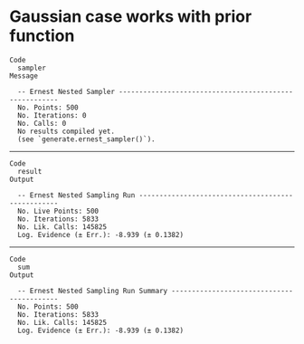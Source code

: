 # Gaussian case works with prior function

    Code
      sampler
    Message
      
      -- Ernest Nested Sampler -------------------------------------------------------
      No. Points: 500
      No. Iterations: 0
      No. Calls: 0
      No results compiled yet.
      (see `generate.ernest_sampler()`).

---

    Code
      result
    Output
      
      -- Ernest Nested Sampling Run --------------------------------------------------
      No. Live Points: 500
      No. Iterations: 5833
      No. Lik. Calls: 145825
      Log. Evidence (± Err.): -8.939 (± 0.1382)

---

    Code
      sum
    Output
      
      -- Ernest Nested Sampling Run Summary ------------------------------------------
      No. Points: 500
      No. Iterations: 5833
      No. Lik. Calls: 145825
      Log. Evidence (± Err.): -8.939 (± 0.1382)

